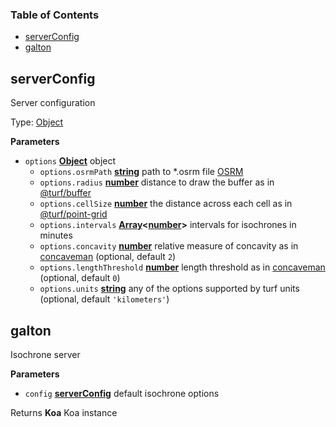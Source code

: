 <!-- Generated by documentation.js. Update this documentation by updating the source code. -->

### Table of Contents

-   [serverConfig](#serverconfig)
-   [galton](#galton)

## serverConfig

Server configuration

Type: [Object](https://developer.mozilla.org/en-US/docs/Web/JavaScript/Reference/Global_Objects/Object)

**Parameters**

-   `options` **[Object](https://developer.mozilla.org/en-US/docs/Web/JavaScript/Reference/Global_Objects/Object)** object
    -   `options.osrmPath` **[string](https://developer.mozilla.org/en-US/docs/Web/JavaScript/Reference/Global_Objects/String)** path to \*.osrm file [OSRM](https://github.com/Project-OSRM/osrm-backend)
    -   `options.radius` **[number](https://developer.mozilla.org/en-US/docs/Web/JavaScript/Reference/Global_Objects/Number)** distance to draw the buffer as in
        [@turf/buffer](https://github.com/Turfjs/turf/tree/master/packages/turf-buffer)
    -   `options.cellSize` **[number](https://developer.mozilla.org/en-US/docs/Web/JavaScript/Reference/Global_Objects/Number)** the distance across each cell as in
        [@turf/point-grid](https://github.com/Turfjs/turf/tree/master/packages/turf-point-grid)
    -   `options.intervals` **[Array](https://developer.mozilla.org/en-US/docs/Web/JavaScript/Reference/Global_Objects/Array)&lt;[number](https://developer.mozilla.org/en-US/docs/Web/JavaScript/Reference/Global_Objects/Number)>** intervals for isochrones in minutes
    -   `options.concavity` **[number](https://developer.mozilla.org/en-US/docs/Web/JavaScript/Reference/Global_Objects/Number)** relative measure of concavity as in
        [concaveman](https://github.com/mapbox/concaveman) (optional, default `2`)
    -   `options.lengthThreshold` **[number](https://developer.mozilla.org/en-US/docs/Web/JavaScript/Reference/Global_Objects/Number)** length threshold as in
        [concaveman](https://github.com/mapbox/concaveman) (optional, default `0`)
    -   `options.units` **[string](https://developer.mozilla.org/en-US/docs/Web/JavaScript/Reference/Global_Objects/String)** any of the options supported by turf units (optional, default `'kilometers'`)

## galton

Isochrone server

**Parameters**

-   `config` **[serverConfig](#serverconfig)** default isochrone options

Returns **Koa** Koa instance
